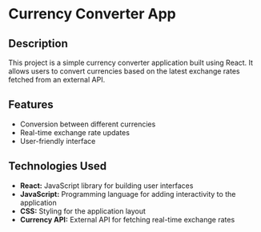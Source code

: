 # Currency Converter App

## Description

This project is a simple currency converter application built using React. It allows users to convert currencies based on the latest exchange rates fetched from an external API.

## Features

- Conversion between different currencies
- Real-time exchange rate updates
- User-friendly interface

## Technologies Used

- **React:** JavaScript library for building user interfaces
- **JavaScript:** Programming language for adding interactivity to the application
- **CSS:** Styling for the application layout
- **Currency API:** External API for fetching real-time exchange rates
